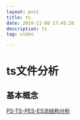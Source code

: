 ```yaml
---
layout: post
title: ts
date: 2019-11-08 17:45:20
description: ts
tag: video

---
```




# ts文件分析
## 基本概念

[PS-TS-PES-ES流结构分析](https://blog.csdn.net/knowledgebao/article/details/86535637)